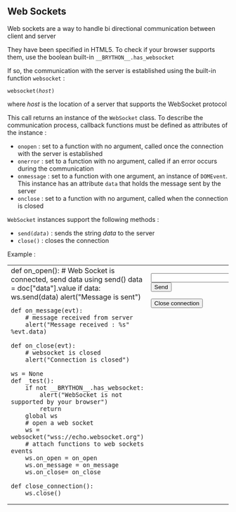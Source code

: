 ## Web Sockets

Web sockets are a way to handle bi directional communication between client and server

They have been specified in HTML5. To check if your browser supports them, use the boolean built-in `__BRYTHON__.has_websocket`

If so, the communication with the server is established using the built-in function `websocket` :

<code>websocket(_host_)</code>

where _host_ is the location of a server that supports the WebSocket protocol

This call returns an instance of the `WebSocket` class. To describe the communication process, callback functions must be defined as attributes of the instance :

- `onopen` : set to a function with no argument, called once the connection with the server is established
- `onerror` : set to a function with no argument, called if an error occurs during the communication
- `onmessage` : set to a function with one argument, an instance of `DOMEvent`. This instance has an attribute `data` that holds the message sent by the server
- `onclose` : set to a function with no argument, called when the connection is closed

`WebSocket` instances support the following methods :

- <code>send(_data_)</code> : sends the string _data_ to the server
- `close()` : closes the connection


Example :
<table>
<tr>
<td id="py_source">
    def on_open():
        # Web Socket is connected, send data using send()
        data = doc["data"].value
        if data:
            ws.send(data)
            alert("Message is sent")
    
    def on_message(evt):
        # message received from server
        alert("Message received : %s" %evt.data)
    
    def on_close(evt):
        # websocket is closed
        alert("Connection is closed")
    
    ws = None
    def _test():
        if not __BRYTHON__.has_websocket:
            alert("WebSocket is not supported by your browser")
            return
        global ws
        # open a web socket
        ws = websocket("wss://echo.websocket.org")
        # attach functions to web sockets events
        ws.on_open = on_open
        ws.on_message = on_message
        ws.on_close= on_close
    
    def close_connection():
        ws.close()
    
</td>
<td valign="top">
<script type='text/python'>
exec(doc['py_source'].text)
</script>

<input id="data"><button onclick="_test()">Send</button>
<p><button onclick="close_connection()">Close connection</button>
</td>
</tr>
</table>
